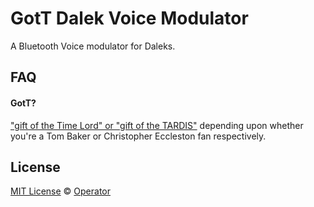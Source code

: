 # GotT Dalek Voice Modulator 
A Bluetooth Voice modulator for Daleks.

## FAQ

#### GotT?

["gift of the Time Lord" or "gift of the TARDIS"](http://tardis.wikia.com/wiki/Translation_circuit) depending upon whether you're a Tom Baker or Christopher Eccleston fan respectively.

## License

[MIT License](LICENSE) © [Operator](https://github.com/EmbeddedDesign)
